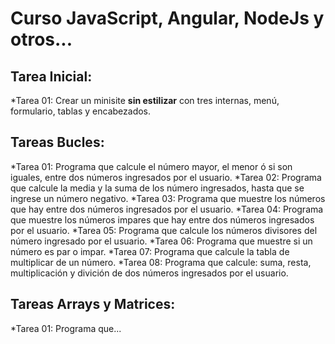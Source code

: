 # Curso JavaScript, Angular, NodeJs y otros...

## Tarea Inicial:
*Tarea 01: Crear un minisite **sin estilizar** con tres internas, menú, formulario, tablas y encabezados.

## Tareas Bucles:
*Tarea 01: Programa que calcule el número mayor, el menor ó si son iguales, entre dos números ingresados por el usuario.
*Tarea 02: Programa que calcule la media y la suma de los número ingresados, hasta que se ingrese un número negativo.
*Tarea 03: Programa que muestre los números que hay entre dos números ingresados por el usuario.
*Tarea 04: Programa que muestre los números impares que hay entre dos números ingresados por el usuario.
*Tarea 05: Programa que calcule los números divisores del número ingresado por el usuario.
*Tarea 06: Programa que muestre si un número es par o impar.
*Tarea 07: Programa que calcule la tabla de multiplicar de un número.
*Tarea 08: Programa que calcule: suma, resta, multiplicación y divición de dos números ingresados por el usuario.

## Tareas Arrays y Matrices:
*Tarea 01: Programa que...
